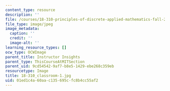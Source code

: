 ```yaml
---
content_type: resource
description: ''
file: /courses/18-310-principles-of-discrete-applied-mathematics-fall-2013/01ed1c4a60aac135695cfc8b4cc55af2_18-310_classroom-1.jpg
file_type: image/jpeg
image_metadata:
  caption: ''
  credit: ''
  image-alt: ''
learning_resource_types: []
ocw_type: OCWImage
parent_title: Instructor Insights
parent_type: ThisCourseAtMITSection
parent_uid: 9cd54542-9af7-b8e5-1429-ebe268c359eb
resourcetype: Image
title: 18-310_classroom-1.jpg
uid: 01ed1c4a-60aa-c135-695c-fc8b4cc55af2
---
```

